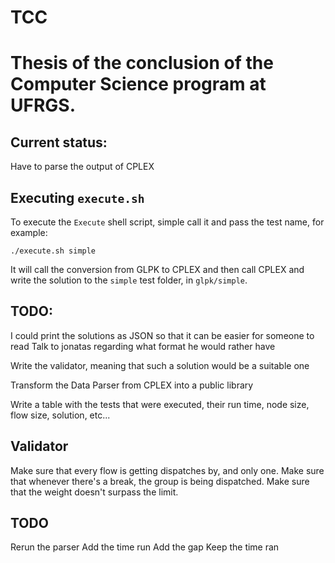 # TCC

# Thesis of the conclusion of the Computer Science program at UFRGS.

## Current status:

Have to parse the output of CPLEX

## Executing `execute.sh`

To execute the `Execute` shell script, simple call it and pass the test name, for example:

`./execute.sh simple`

It will call the conversion from GLPK to CPLEX and then call CPLEX and write the solution to the `simple` test folder, in `glpk/simple`.

## TODO:

I could print the solutions as JSON so that it can be easier for someone to read
Talk to jonatas regarding what format he would rather have

Write the validator, meaning that such a solution would be a suitable one

Transform the Data Parser from CPLEX into a public library

Write a table with the tests that were executed, their run time, node size, flow size, solution, etc...

## Validator

Make sure that every flow is getting dispatches by, and only one.
Make sure that whenever there's a break, the group is being dispatched.
Make sure that the weight doesn't surpass the limit.

## TODO

Rerun the parser
Add the time run
Add the gap
Keep the time ran
